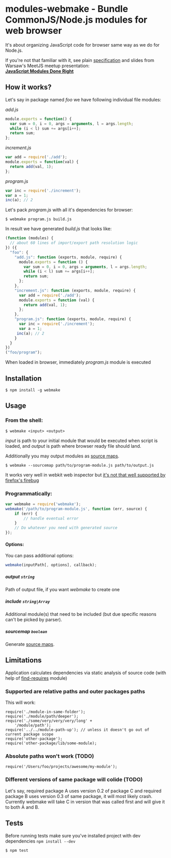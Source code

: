 # modules-webmake - Bundle CommonJS/Node.js modules for web browser

It's about organizing JavaScript code for browser same way as we do for Node.js.

If you're not that familiar with it, see plain [specification](http://www.commonjs.org/specs/modules/1.0/) and slides from Warsaw's MeetJS meetup presentation:  
__[JavaScript Modules Done Right](http://www.slideshare.net/medikoo/javascript-modules-done-right)__

## How it works?

Let's say in package named _foo_ we have following individual file modules:

_add.js_

```javascript
module.exports = function() {
  var sum = 0, i = 0, args = arguments, l = args.length;
  while (i < l) sum += args[i++];
  return sum;
};
```

_increment.js_

```javascript
var add = require('./add');
module.exports = function(val) {
  return add(val, 1);
};
```

_program.js_

```javascript
var inc = require('./increment');
var a = 1;
inc(a); // 2
```

Let's pack _program.js_ with all it's dependencies for browser:

	$ webmake program.js build.js

In result we have generated _build.js_ that looks like:

```javascript
(function (modules) {
  // about 60 lines of import/export path resolution logic
}) ({
  "foo": {
    "add.js": function (exports, module, require) {
      module.exports = function () {
        var sum = 0, i = 0, args = arguments, l = args.length;
        while (i < l) sum += args[i++];
        return sum;
      };
    },
    "increment.js": function (exports, module, require) {
      var add = require('./add');
      module.exports = function (val) {
        return add(val, 1);
      };
    },
    "program.js": function (exports, module, require) {
      var inc = require('./increment');
      var a = 1;
     inc(a); // 2
    }
  }
})
("foo/program");
```

When loaded in browser, immediately _program.js_ module is executed

## Installation

	$ npm install -g webmake

## Usage

### From the shell:

	$ webmake <input> <output>

_input_ is path to your initial module that would be executed when script is loaded, and _output_ is path where browser ready file should land.

Additionally you may output modules as [source maps](http://pmuellr.blogspot.com/2011/11/debugging-concatenated-javascript-files.html).

	$ webmake --sourcemap path/to/program-module.js path/to/output.js

It works very well in webkit web inspector but [it's not that well supported by firefox's firebug](http://code.google.com/p/fbug/issues/detail?id=2198)

### Programmatically:

```javascript
var webmake = require('webmake');
webmake('/path/to/program-module.js', function (err, source) {
	if (err) {
		// handle eventual error
	}
	// Do whatever you need with generated source
});
````

#### Options:

You can pass additional options:

```javascript
webmake(inputPath[, options], callback);
```

##### output `string`
Path of output file, if you want _webmake_ to create one

##### include `string|Array`
Additional module(s) that need to be included (but due specific reasons can't be picked by parser).

##### sourcemap `boolean`
Generate [source maps](http://pmuellr.blogspot.com/2011/11/debugging-concatenated-javascript-files.html).

## Limitations

Application calculates dependencies via static analysis of source code (with help of [find-requires](https://github.com/medikoo/find-requires) module)

### Supported are relative paths and outer packages paths

This will work:

	require('./module-in-same-folder');
	require('./module/path/deeper');
	require('./some/very/very/very/long' +
		'/module/path');
	require('../../module-path-up'); // unless it doesn't go out of current package scope
	require('other-package');
	require('other-package/lib/some-module);

### Absolute paths won't work (TODO)

	require('/Users/foo/projects/awesome/my-module');

### Different versions of same package will colide (TODO)

Let's say, required package A uses version 0.2 of package C and required package B uses version 0.3 of same package, it will most likely crash. Currently webmake will take C in version that was called first and will give it to both A and B.

## Tests

Before running tests make sure you've installed project with dev dependencies
`npm install --dev`

	$ npm test
